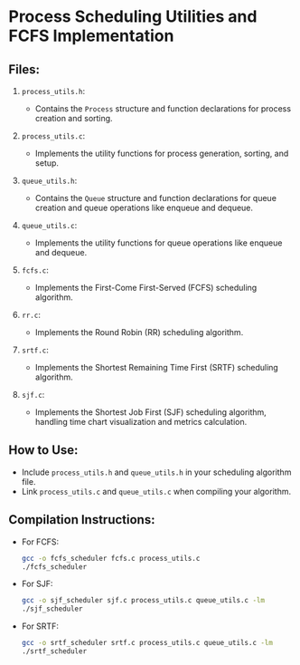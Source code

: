 # Process Scheduling Utilities and FCFS Implementation

## Files:
1. `process_utils.h`:
   - Contains the `Process` structure and function declarations for process creation and sorting.

2. `process_utils.c`:
   - Implements the utility functions for process generation, sorting, and setup.

3. `queue_utils.h`:
   - Contains the `Queue` structure and function declarations for queue creation and queue operations like enqueue and dequeue.
  
4. `queue_utils.c`:
   - Implements the utility functions for queue operations like enqueue and dequeue.

5. `fcfs.c`:
   - Implements the First-Come First-Served (FCFS) scheduling algorithm.

6. `rr.c`:
   - Implements the Round Robin (RR) scheduling algorithm.
  
7. `srtf.c`:
   - Implements the Shortest Remaining Time First (SRTF) scheduling algorithm.
     
8. `sjf.c`:
   - Implements the Shortest Job First (SJF) scheduling algorithm, handling time chart visualization and metrics calculation.

## How to Use:
- Include `process_utils.h` and `queue_utils.h` in your scheduling algorithm file.
- Link `process_utils.c` and `queue_utils.c` when compiling your algorithm.

## Compilation Instructions:
- For FCFS:
  ```bash
  gcc -o fcfs_scheduler fcfs.c process_utils.c
  ./fcfs_scheduler
- For SJF:
  ```bash
  gcc -o sjf_scheduler sjf.c process_utils.c queue_utils.c -lm
  ./sjf_scheduler
- For SRTF:
  ```bash
  gcc -o srtf_scheduler srtf.c process_utils.c queue_utils.c -lm
  ./srtf_scheduler
